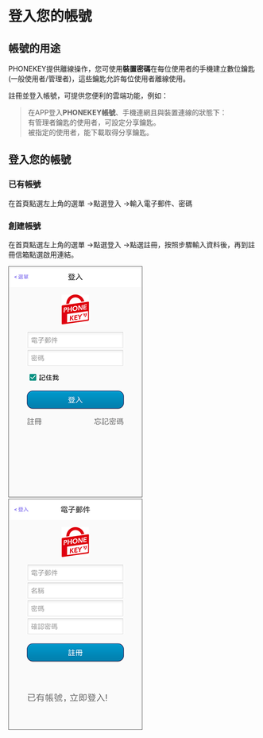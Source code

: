 # 登入您的帳號

## 帳號的用途 <a id="account-functions"></a>

PHONEKEY提供離線操作，您可使用**裝置密碼**在每位使用者的手機建立數位鑰匙\(一般使用者/管理者\)，這些鑰匙允許每位使用者離線使用。

註冊並登入帳號，可提供您便利的雲端功能，例如：

> 在APP登入**PHONEKEY帳號**、手機連網且與裝置連線的狀態下：  
> 有管理者鑰匙的使用者，可設定分享鑰匙。  
> 被指定的使用者，能下載取得分享鑰匙。

## 登入您的帳號 <a id="sign-in-your-account"></a>

### 已有帳號 <a id="have-an-account"></a>

在首頁點選左上角的選單 -&gt;點選登入 -&gt;輸入電子郵件、密碼

### 創建帳號 <a id="create-an-account"></a>

在首頁點選左上角的選單 -&gt;點選登入 -&gt;點選註冊，按照步驟輸入資料後，再到註冊信箱點選啟用連結。

![](../.gitbook/assets/screenshot_2018-12-21-13-17-49-005_com.userstar.phonekey.png) ![](../.gitbook/assets/screenshot_2018-12-21-13-18-00-462_com.userstar.phonekey.png)

